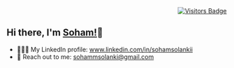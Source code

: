 <div style="text-align: right; margin-bottom: 10px;">
  <a href="https://visitcount.itsvg.in">
    <img src="https://visitcount.itsvg.in/api?id=SohamSolankii&label=visitors&color=6&icon=0&pretty=true" alt="Visitors Badge"/>
  </a>
</div>

## Hi there, I'm [Soham!](https://github.com/SohamSolankii)👋

- 👨🏽‍💻 My LinkedIn profile: www.linkedin.com/in/sohamsolankii<br>
- 💬 Reach out to me: sohammsolanki@gmail.com
